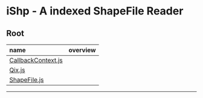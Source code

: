 iShp - A indexed ShapeFile Reader
===
Root
---
name | overview
:-- | :--
[CallbackContext.js](CallbackContext) | 
[Qix.js](Qix) | 
[ShapeFile.js](ShapeFile) | 
- - -

